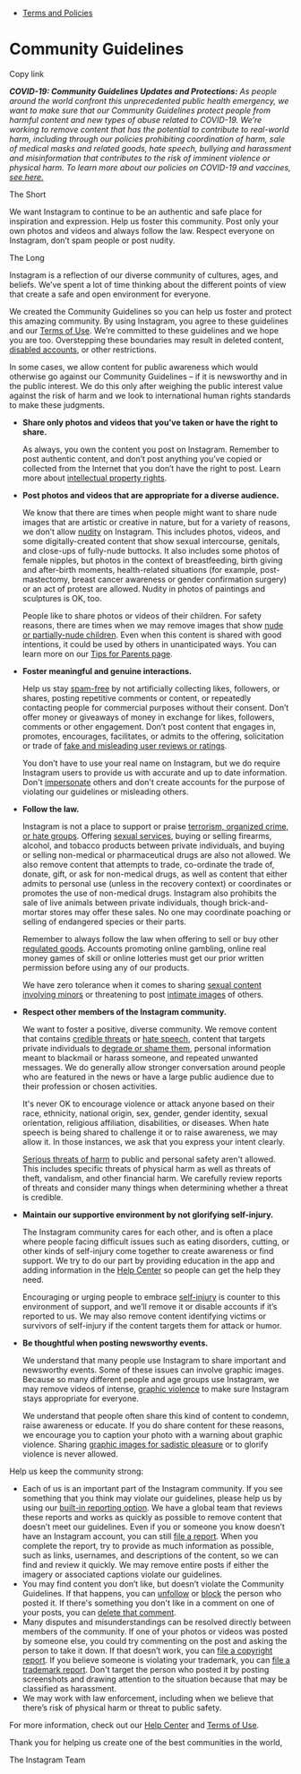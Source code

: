 *   [Terms and Policies](https://help.instagram.com/1417489251945243/?helpref=breadcrumb)

Community Guidelines
====================

Copy link

_**COVID-19: Community Guidelines Updates and Protections:** As people around the world confront this unprecedented public health emergency, we want to make sure that our Community Guidelines protect people from harmful content and new types of abuse related to COVID-19. We’re working to remove content that has the potential to contribute to real-world harm, including through our policies prohibiting coordination of harm, sale of medical masks and related goods, hate speech, bullying and harassment and misinformation that contributes to the risk of imminent violence or physical harm. To learn more about our policies on COVID-19 and vaccines, [see here.](https://help.instagram.com/697825587576762?helpref=faq_content)_

The Short

We want Instagram to continue to be an authentic and safe place for inspiration and expression. Help us foster this community. Post only your own photos and videos and always follow the law. Respect everyone on Instagram, don’t spam people or post nudity.

The Long

Instagram is a reflection of our diverse community of cultures, ages, and beliefs. We’ve spent a lot of time thinking about the different points of view that create a safe and open environment for everyone.

We created the Community Guidelines so you can help us foster and protect this amazing community. By using Instagram, you agree to these guidelines and our [Terms of Use](https://www.instagram.com/legal/terms). We’re committed to these guidelines and we hope you are too. Overstepping these boundaries may result in deleted content, [disabled accounts](https://help.instagram.com/366993040048856?helpref=faq_content), or other restrictions.

In some cases, we allow content for public awareness which would otherwise go against our Community Guidelines – if it is newsworthy and in the public interest. We do this only after weighing the public interest value against the risk of harm and we look to international human rights standards to make these judgments.

*   **Share only photos and videos that you’ve taken or have the right to share.**
    
    As always, you own the content you post on Instagram. Remember to post authentic content, and don’t post anything you’ve copied or collected from the Internet that you don’t have the right to post. Learn more about [intellectual property rights](https://help.instagram.com/126382350847838?helpref=faq_content).
    
*   **Post photos and videos that are appropriate for a diverse audience.**
    
    We know that there are times when people might want to share nude images that are artistic or creative in nature, but for a variety of reasons, we don’t allow [nudity](https://l.instagram.com/?u=https%3A%2F%2Fwww.facebook.com%2Fcommunitystandards%2Fadult_nudity_sexual_activity&e=AT1bBpCsen7fziH_zJgDS79SuJzDvx_DvTJkT2qzPVAfqFkoWFHb3FJC_OzD_MABs654ehFijLrUSbPZJnlLxj4V5Nh6-kbXFtdmtxjyaIa3aTos6w7gTMgGVctz2crkar-ksUxn_fobotIUV9_8UA) on Instagram. This includes photos, videos, and some digitally-created content that show sexual intercourse, genitals, and close-ups of fully-nude buttocks. It also includes some photos of female nipples, but photos in the context of breastfeeding, birth giving and after-birth moments, health-related situations (for example, post-mastectomy, breast cancer awareness or gender confirmation surgery) or an act of protest are allowed. Nudity in photos of paintings and sculptures is OK, too.
    
    People like to share photos or videos of their children. For safety reasons, there are times when we may remove images that show [nude or partially-nude children](https://l.instagram.com/?u=https%3A%2F%2Fwww.facebook.com%2Fcommunitystandards%2Fchild_nudity_sexual_exploitation&e=AT1bBpCsen7fziH_zJgDS79SuJzDvx_DvTJkT2qzPVAfqFkoWFHb3FJC_OzD_MABs654ehFijLrUSbPZJnlLxj4V5Nh6-kbXFtdmtxjyaIa3aTos6w7gTMgGVctz2crkar-ksUxn_fobotIUV9_8UA). Even when this content is shared with good intentions, it could be used by others in unanticipated ways. You can learn more on our [Tips for Parents page](https://help.instagram.com/154475974694511/?helpref=faq_content).
    
*   **Foster meaningful and genuine interactions.**
    
    Help us stay [spam-free](https://l.instagram.com/?u=https%3A%2F%2Fwww.facebook.com%2Fcommunitystandards%2Fspam&e=AT1bBpCsen7fziH_zJgDS79SuJzDvx_DvTJkT2qzPVAfqFkoWFHb3FJC_OzD_MABs654ehFijLrUSbPZJnlLxj4V5Nh6-kbXFtdmtxjyaIa3aTos6w7gTMgGVctz2crkar-ksUxn_fobotIUV9_8UA) by not artificially collecting likes, followers, or shares, posting repetitive comments or content, or repeatedly contacting people for commercial purposes without their consent. Don’t offer money or giveaways of money in exchange for likes, followers, comments or other engagement. Don’t post content that engages in, promotes, encourages, facilitates, or admits to the offering, solicitation or trade of [fake and misleading user reviews or ratings](https://l.instagram.com/?u=https%3A%2F%2Fwww.facebook.com%2Fcommunitystandards%2Ffraud_deception&e=AT1bBpCsen7fziH_zJgDS79SuJzDvx_DvTJkT2qzPVAfqFkoWFHb3FJC_OzD_MABs654ehFijLrUSbPZJnlLxj4V5Nh6-kbXFtdmtxjyaIa3aTos6w7gTMgGVctz2crkar-ksUxn_fobotIUV9_8UA).
    
    You don’t have to use your real name on Instagram, but we do require Instagram users to provide us with accurate and up to date information. Don't [impersonate](https://l.instagram.com/?u=https%3A%2F%2Fwww.facebook.com%2Fcommunitystandards%2Fmisrepresentation&e=AT1bBpCsen7fziH_zJgDS79SuJzDvx_DvTJkT2qzPVAfqFkoWFHb3FJC_OzD_MABs654ehFijLrUSbPZJnlLxj4V5Nh6-kbXFtdmtxjyaIa3aTos6w7gTMgGVctz2crkar-ksUxn_fobotIUV9_8UA) others and don't create accounts for the purpose of violating our guidelines or misleading others.
    
*   **Follow the law.**
    
    Instagram is not a place to support or praise [terrorism, organized crime, or hate groups](https://l.instagram.com/?u=https%3A%2F%2Fwww.facebook.com%2Fcommunitystandards%2Fdangerous_individuals_organizations&e=AT1bBpCsen7fziH_zJgDS79SuJzDvx_DvTJkT2qzPVAfqFkoWFHb3FJC_OzD_MABs654ehFijLrUSbPZJnlLxj4V5Nh6-kbXFtdmtxjyaIa3aTos6w7gTMgGVctz2crkar-ksUxn_fobotIUV9_8UA). Offering [sexual services](https://l.instagram.com/?u=https%3A%2F%2Fwww.facebook.com%2Fcommunitystandards%2Fsexual_solicitation&e=AT1bBpCsen7fziH_zJgDS79SuJzDvx_DvTJkT2qzPVAfqFkoWFHb3FJC_OzD_MABs654ehFijLrUSbPZJnlLxj4V5Nh6-kbXFtdmtxjyaIa3aTos6w7gTMgGVctz2crkar-ksUxn_fobotIUV9_8UA), buying or selling firearms, alcohol, and tobacco products between private individuals, and buying or selling non-medical or pharmaceutical drugs are also not allowed. We also remove content that attempts to trade, co-ordinate the trade of, donate, gift, or ask for non-medical drugs, as well as content that either admits to personal use (unless in the recovery context) or coordinates or promotes the use of non-medical drugs. Instagram also prohibits the sale of live animals between private individuals, though brick-and-mortar stores may offer these sales. No one may coordinate poaching or selling of endangered species or their parts.
    
    Remember to always follow the law when offering to sell or buy other [regulated goods](https://l.instagram.com/?u=https%3A%2F%2Fwww.facebook.com%2Fcommunitystandards%2Fregulated_goods&e=AT1bBpCsen7fziH_zJgDS79SuJzDvx_DvTJkT2qzPVAfqFkoWFHb3FJC_OzD_MABs654ehFijLrUSbPZJnlLxj4V5Nh6-kbXFtdmtxjyaIa3aTos6w7gTMgGVctz2crkar-ksUxn_fobotIUV9_8UA). Accounts promoting online gambling, online real money games of skill or online lotteries must get our prior written permission before using any of our products.
    
    We have zero tolerance when it comes to sharing [sexual content involving minors](https://l.instagram.com/?u=https%3A%2F%2Fwww.facebook.com%2Fcommunitystandards%2Fchild_nudity_sexual_exploitation&e=AT1bBpCsen7fziH_zJgDS79SuJzDvx_DvTJkT2qzPVAfqFkoWFHb3FJC_OzD_MABs654ehFijLrUSbPZJnlLxj4V5Nh6-kbXFtdmtxjyaIa3aTos6w7gTMgGVctz2crkar-ksUxn_fobotIUV9_8UA) or threatening to post [intimate images](https://l.instagram.com/?u=https%3A%2F%2Fwww.facebook.com%2Fcommunitystandards%2Fsexual_exploitation_adults&e=AT1bBpCsen7fziH_zJgDS79SuJzDvx_DvTJkT2qzPVAfqFkoWFHb3FJC_OzD_MABs654ehFijLrUSbPZJnlLxj4V5Nh6-kbXFtdmtxjyaIa3aTos6w7gTMgGVctz2crkar-ksUxn_fobotIUV9_8UA) of others.
    
*   **Respect other members of the Instagram community.**
    
    We want to foster a positive, diverse community. We remove content that contains [credible threats](https://l.instagram.com/?u=https%3A%2F%2Fwww.facebook.com%2Fcommunitystandards%2Fcredible_violence&e=AT1bBpCsen7fziH_zJgDS79SuJzDvx_DvTJkT2qzPVAfqFkoWFHb3FJC_OzD_MABs654ehFijLrUSbPZJnlLxj4V5Nh6-kbXFtdmtxjyaIa3aTos6w7gTMgGVctz2crkar-ksUxn_fobotIUV9_8UA) or [hate speech](https://l.instagram.com/?u=https%3A%2F%2Fwww.facebook.com%2Fcommunitystandards%2Fhate_speech&e=AT1bBpCsen7fziH_zJgDS79SuJzDvx_DvTJkT2qzPVAfqFkoWFHb3FJC_OzD_MABs654ehFijLrUSbPZJnlLxj4V5Nh6-kbXFtdmtxjyaIa3aTos6w7gTMgGVctz2crkar-ksUxn_fobotIUV9_8UA), content that targets private individuals to [degrade or shame them](https://l.instagram.com/?u=https%3A%2F%2Fwww.facebook.com%2Fcommunitystandards%2Fbullying&e=AT1bBpCsen7fziH_zJgDS79SuJzDvx_DvTJkT2qzPVAfqFkoWFHb3FJC_OzD_MABs654ehFijLrUSbPZJnlLxj4V5Nh6-kbXFtdmtxjyaIa3aTos6w7gTMgGVctz2crkar-ksUxn_fobotIUV9_8UA), personal information meant to blackmail or harass someone, and repeated unwanted messages. We do generally allow stronger conversation around people who are featured in the news or have a large public audience due to their profession or chosen activities.
    
    It's never OK to encourage violence or attack anyone based on their race, ethnicity, national origin, sex, gender, gender identity, sexual orientation, religious affiliation, disabilities, or diseases. When hate speech is being shared to challenge it or to raise awareness, we may allow it. In those instances, we ask that you express your intent clearly.
    
    [Serious threats of harm](https://l.instagram.com/?u=https%3A%2F%2Fwww.facebook.com%2Fcommunitystandards%2Fcredible_violence&e=AT1bBpCsen7fziH_zJgDS79SuJzDvx_DvTJkT2qzPVAfqFkoWFHb3FJC_OzD_MABs654ehFijLrUSbPZJnlLxj4V5Nh6-kbXFtdmtxjyaIa3aTos6w7gTMgGVctz2crkar-ksUxn_fobotIUV9_8UA) to public and personal safety aren't allowed. This includes specific threats of physical harm as well as threats of theft, vandalism, and other financial harm. We carefully review reports of threats and consider many things when determining whether a threat is credible.
    
*   **Maintain our supportive environment by not glorifying self-injury.**
    
    The Instagram community cares for each other, and is often a place where people facing difficult issues such as eating disorders, cutting, or other kinds of self-injury come together to create awareness or find support. We try to do our part by providing education in the app and adding information in the [Help Center](https://help.instagram.com/) so people can get the help they need.
    
    Encouraging or urging people to embrace [self-injury](https://l.instagram.com/?u=https%3A%2F%2Fwww.facebook.com%2Fcommunitystandards%2Fsuicide_self_injury_violence&e=AT1bBpCsen7fziH_zJgDS79SuJzDvx_DvTJkT2qzPVAfqFkoWFHb3FJC_OzD_MABs654ehFijLrUSbPZJnlLxj4V5Nh6-kbXFtdmtxjyaIa3aTos6w7gTMgGVctz2crkar-ksUxn_fobotIUV9_8UA) is counter to this environment of support, and we’ll remove it or disable accounts if it’s reported to us. We may also remove content identifying victims or survivors of self-injury if the content targets them for attack or humor.
    
*   **Be thoughtful when posting newsworthy events.**
    
    We understand that many people use Instagram to share important and newsworthy events. Some of these issues can involve graphic images. Because so many different people and age groups use Instagram, we may remove videos of intense, [graphic violence](https://l.instagram.com/?u=https%3A%2F%2Fwww.facebook.com%2Fcommunitystandards%2Fgraphic_violence&e=AT1bBpCsen7fziH_zJgDS79SuJzDvx_DvTJkT2qzPVAfqFkoWFHb3FJC_OzD_MABs654ehFijLrUSbPZJnlLxj4V5Nh6-kbXFtdmtxjyaIa3aTos6w7gTMgGVctz2crkar-ksUxn_fobotIUV9_8UA) to make sure Instagram stays appropriate for everyone.
    
    We understand that people often share this kind of content to condemn, raise awareness or educate. If you do share content for these reasons, we encourage you to caption your photo with a warning about graphic violence. Sharing [graphic images for sadistic pleasure](https://l.instagram.com/?u=https%3A%2F%2Fwww.facebook.com%2Fcommunitystandards%2Fcruel_insensitive&e=AT1bBpCsen7fziH_zJgDS79SuJzDvx_DvTJkT2qzPVAfqFkoWFHb3FJC_OzD_MABs654ehFijLrUSbPZJnlLxj4V5Nh6-kbXFtdmtxjyaIa3aTos6w7gTMgGVctz2crkar-ksUxn_fobotIUV9_8UA) or to glorify violence is never allowed.
    

Help us keep the community strong:

*   Each of us is an important part of the Instagram community. If you see something that you think may violate our guidelines, please help us by using our [built-in reporting option](https://help.instagram.com/165828726894770?helpref=faq_content). We have a global team that reviews these reports and works as quickly as possible to remove content that doesn’t meet our guidelines. Even if you or someone you know doesn’t have an Instagram account, you can still [file a report](https://help.instagram.com/contact/383679321740945). When you complete the report, try to provide as much information as possible, such as links, usernames, and descriptions of the content, so we can find and review it quickly. We may remove entire posts if either the imagery or associated captions violate our guidelines.
*   You may find content you don’t like, but doesn’t violate the Community Guidelines. If that happens, you can [unfollow](https://help.instagram.com/286340048138725?helpref=faq_content) or [block](https://help.instagram.com/426700567389543/?helpref=faq_content) the person who posted it. If there's something you don't like in a comment on one of your posts, you can [delete that comment](https://help.instagram.com/289098941190483?helpref=faq_content).
*   Many disputes and misunderstandings can be resolved directly between members of the community. If one of your photos or videos was posted by someone else, you could try commenting on the post and asking the person to take it down. If that doesn’t work, you can [file a copyright report](https://help.instagram.com/126382350847838?helpref=faq_content). If you believe someone is violating your trademark, you can [file a trademark report](https://help.instagram.com/222826637847963?helpref=faq_content). Don't target the person who posted it by posting screenshots and drawing attention to the situation because that may be classified as harassment.
*   We may work with law enforcement, including when we believe that there’s risk of physical harm or threat to public safety.

For more information, check out our [Help Center](https://help.instagram.com/) and [Terms of Use](https://l.instagram.com/?u=http%3A%2F%2Finstagram.com%2Flegal%2Fterms%2F%23&e=AT1bBpCsen7fziH_zJgDS79SuJzDvx_DvTJkT2qzPVAfqFkoWFHb3FJC_OzD_MABs654ehFijLrUSbPZJnlLxj4V5Nh6-kbXFtdmtxjyaIa3aTos6w7gTMgGVctz2crkar-ksUxn_fobotIUV9_8UA).

Thank you for helping us create one of the best communities in the world,

The Instagram Team